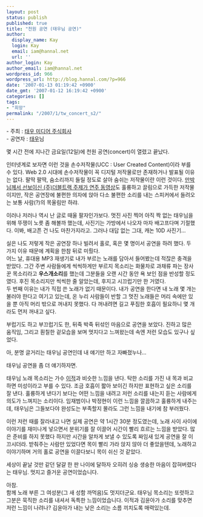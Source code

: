 ```yaml
---
layout: post
status: publish
published: true
title: "천원 공연 (태우님 공연)"
author:
  display_name: Kay
  login: Kay
  email: iam@hannal.net
  url: ''
author_login: Kay
author_email: iam@hannal.net
wordpress_id: 966
wordpress_url: http://blog.hannal.com/?p=966
date: '2007-01-13 01:19:42 +0900'
date_gmt: '2007-01-12 16:19:42 +0900'
categories: []
tags:
- "희망"
permalink: "/2007/1/tw_concert_s2/"
---
```

<p>- 주최 : <a href="http://twmedia.tistory.com">태우 미디어 주식회사</a><br />
- 공연자 : <a href="http://www.twlog.net">태우</a>님</p>
<p>몇 시간 전에 지나간 금요일(12일)에 천원 공연(concert)이 열렸고 끝났다.</p>
<p>인터넷계로 보자면 이런 것을 손수저작물(UCC : User Created Content)이라 부를 수 있다. Web 2.0 시대에 손수저작물이 꼭 디지털 저작물로만 존재하거나 발표될 이유는 없다. 팔딱 팔딱, 숨소리까지 들릴 정도로 살아 숨쉬는 저작물이란 이런 것이다. <a href="http://sumanpark.com/blog/81">만박님께서 선보이신 (주)더블트랙 주제가 연주 동영상</a>도 훌륭하고 끌림으로 가득한 저작물이지만, 작은 공연장에 불편한 의자에 앉아 다소 불편한 소리를 내는 스피커에서 들려오는 보통 사람(?)의 목울림만 하랴.</p>
<p>이러나 저러나 역시 난 글로 때울 팔자인가보다. 멋진 사진 찍어 아직 짝 없는 태우님을 위해 뚜쟁이 노릇 좀 해볼까 했는데, 사진기는 가방에서 나오자 마자 배고프다며 기절했다. 이봐, 배고픈 건 나도 마찬가지라고. 그러나 대답 없는 그대, 캐논 10D 사진기...</p>
<p>실은 나도 저렇게 작은 공연장 하나 빌려서 홀로, 혹은 몇 명이서 공연을 하려 했다. 두 가지 이유 때문에 계획을 한참 뒤로 미뤘다.<br />
어느 날, 휴대용 MP3 재생기로 내가 부르는 노래를 담아서 들어봤는데 적잖은 충격을 받았다. 그간 주변 사람들에게 씩씩하게만 부르지 목소리는 화물차로 과채류 파는 장사꾼 목소리라고 <strong>우스개소리</strong>를 했는데 그분들을 오랜 시간 동안 욕 보인 점을 반성할 정도였다. 후진 목소리지만 씩씩한 줄 알았는데, 후지고 시끄럽기만 한 거였다.<br />
두 번째 이유는 내가 직접 쓴 노래가 없기 때문이다. 내가 공연을 한다면 내 노래 몇 개는 불러야 한다고 여기고 있는데, 온 누리 사람들이 반할 그 멋진 노래들은 머리 속에만 있을 뿐 아직 머리 밖으로 꺼내지 못했다. 다 꺼내려면 길고 푸짐한 호흡이 필요하니 몇 개라도 먼저 꺼내고 싶다.</p>
<p>부럽기도 하고 부끄럽기도 한, 뒤죽 박죽 뒤섞인 마음으로 공연을 보았다. 진하고 많은 움직임, 그리고 훤칠한 겉모습을 보며 멋지다고 느껴왔는데 속엔 저런 모습도 있구나 싶었다.</p>
<p>아, 분명 글거리는 태우님 공연인데 내 얘기만 하고 자빠졌누나...</p>
<p>태우님 공연을 좀 더 얘기하자면.</p>
<p>태우님 노래 목소리는 가수 <a href="http://www.leejuck.com/">이적</a>과 비슷한 느낌을 낸다. 탁한 소리를 가진 내 목과 비교하면 미성이라고 부를 수 있다. 조금 호흡이 짧아 보이긴 하지만 표현하고 싶은 소리를 잘 낸다. 훌륭하게 낸다기 보다는 어떤 느낌을 내려고 저런 소리를 내는지 듣는 사람에게 의도가 느껴지는 소리이다. 임재범이나 박정현이 이런 느낌을 깔끔하고 훌륭하게 내주는데, 태우님은 그들보다야 완성도는 부족할지 몰라도 그런 느낌을 내기에 참 부러웠다.</p>
<p>이런 저런 때를 잘라내고 나면 실제 공연은 약 1시간 30분 정도였는데, 노래 사이 사이에 이야기를 재미나게 넣으면서 분위기를 잘 이끌어 시간이 빨리 흐르는 느낌을 받았다. 많은 준비를 하지 못했다 하지만 시간을 알차게 보낼 수 있도록 짜임새 있게 공연을 잘 이끄시더라. 받춰주는 사람만 있었다면 목이 빨리 가라 앉지 않아 더 좋았을텐데, 노래하고 이야기하며 거의 홀로 공연을 이끌다보니 목이 쉬신 것 같았다.</p>
<p>세상이 끝날 것만 같던 달걀 한 판 나이에 달하자 오히려 싱숭 생숭한 마음이 잡혀버렸다는 태우님. 멋지고 즐거운 공연이었습니다.</p>
<p>아참.<br />
함께 노래 부른 그 여성분(그 새 성함 까먹음)도 멋지더군요. 태우님 목소리는 또렷하고 그분은 묵직한 소리를 내셔서 독특한 느낌이었습니다. 이적과 김윤아가 소리를 맞추면 저런 느낌이 나려나? 김윤아가 내는 낮은 소리는 소름 끼치도록 매력있는데.</p>
